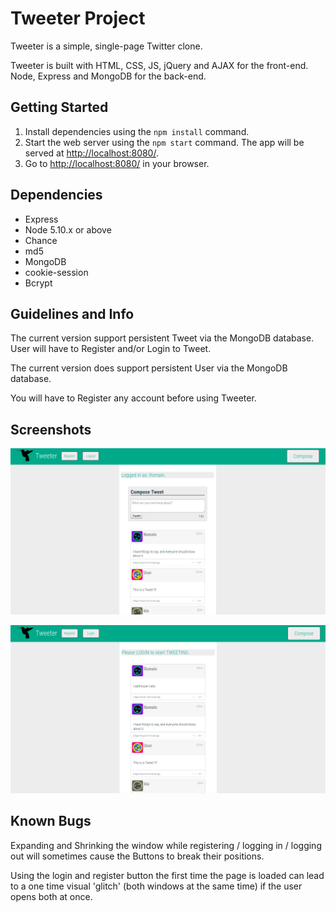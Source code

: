 # Tweeter Project

Tweeter is a simple, single-page Twitter clone.

Tweeter is built with HTML, CSS, JS, jQuery and AJAX for the front-end. Node, Express and MongoDB for the back-end.

## Getting Started

1. Install dependencies using the `npm install` command.
2. Start the web server using the `npm start` command. The app will be served at <http://localhost:8080/>.
3. Go to <http://localhost:8080/> in your browser.

## Dependencies

- Express
- Node 5.10.x or above
- Chance
- md5
- MongoDB
- cookie-session
- Bcrypt

## Guidelines and Info

The current version support persistent Tweet via the MongoDB database. User will have to Register and/or Login to Tweet.

The current version does support persistent User via the MongoDB database.

You will have to Register any account before using Tweeter.

## Screenshots

!["Screenshot of Main page"](https://github.com/Zushisan/tweeter/blob/master/docs/tweeter-main-page.png?raw=true)

!['Screenshot of Main page again"](https://github.com/Zushisan/tweeter/blob/master/docs/tweeter-main-page-2.png?raw=true)

## Known Bugs

Expanding and Shrinking the window while registering / logging in / logging out will sometimes cause the Buttons to break their positions.

Using the login and register button the first time the page is loaded can lead to a one time visual 'glitch' (both windows at the same time) if the user opens both at once.
